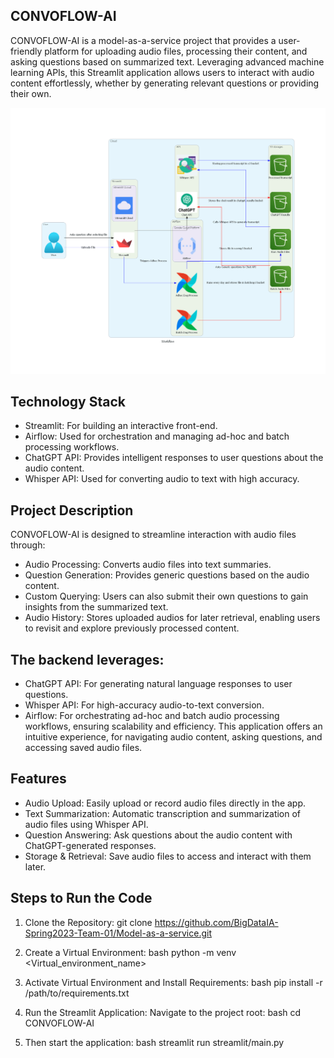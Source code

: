 ## CONVOFLOW-AI

CONVOFLOW-AI is a model-as-a-service project that provides a user-friendly platform for uploading audio files, processing their content, and asking questions based on summarized text. Leveraging advanced machine learning APIs, this Streamlit application allows users to interact with audio content effortlessly, whether by generating relevant questions or providing their own.

![Architecture Diagram](workflow.png)

## Technology Stack
- Streamlit: For building an interactive front-end.
- Airflow: Used for orchestration and managing ad-hoc and batch processing workflows.
- ChatGPT API: Provides intelligent responses to user questions about the audio content.
- Whisper API: Used for converting audio to text with high accuracy.

## Project Description
CONVOFLOW-AI is designed to streamline interaction with audio files through:

- Audio Processing: Converts audio files into text summaries.
- Question Generation: Provides generic questions based on the audio content.
- Custom Querying: Users can also submit their own questions to gain insights from the summarized text.
- Audio History: Stores uploaded audios for later retrieval, enabling users to revisit and explore previously processed content.

## The backend leverages:

- ChatGPT API: For generating natural language responses to user questions.
- Whisper API: For high-accuracy audio-to-text conversion.
- Airflow: For orchestrating ad-hoc and batch audio processing workflows, ensuring scalability and efficiency.
This application offers an intuitive experience, for navigating audio content, asking questions, and accessing saved audio files.

## Features
- Audio Upload: Easily upload or record audio files directly in the app.
- Text Summarization: Automatic transcription and summarization of audio files using Whisper API.
- Question Answering: Ask questions about the audio content with ChatGPT-generated responses.
- Storage & Retrieval: Save audio files to access and interact with them later.

## Steps to Run the Code
1. Clone the Repository:
git clone https://github.com/BigDataIA-Spring2023-Team-01/Model-as-a-service.git

2. Create a Virtual Environment:
bash
python -m venv <Virtual_environment_name>

3. Activate Virtual Environment and Install Requirements:
bash
pip install -r /path/to/requirements.txt

4. Run the Streamlit Application: Navigate to the project root:
bash
cd CONVOFLOW-AI

5. Then start the application:
bash
streamlit run streamlit/main.py


